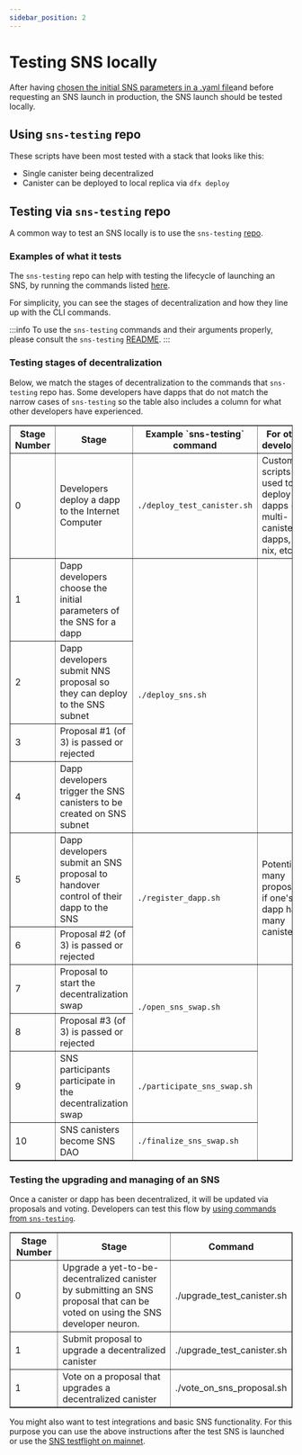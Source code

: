 ```yaml
---
sidebar_position: 2
---
```

# Testing SNS locally

After having [chosen the initial SNS parameters in a .yaml file](../tokenomics/preparation.md)and before requesting an SNS launch in production, the SNS launch should be tested locally.

## Using `sns-testing` repo

These scripts have been most tested with a stack that looks like this:

* Single canister being decentralized
* Canister can be deployed to local replica via `dfx deploy`

## Testing via `sns-testing` repo

A common way to test an SNS locally is to use the `sns-testing` [repo](https://github.com/dfinity/sns-testing#readme).

### Examples of what it tests

The `sns-testing` repo can help with testing the lifecycle of launching an SNS, by running the commands listed [here](https://github.com/dfinity/sns-testing#sns-lifecycle).

For simplicity, you can see the stages of decentralization and how they line up with the CLI commands. 

:::info
To use the `sns-testing` commands and their arguments properly, please consult the `sns-testing` [README](https://github.com/dfinity/sns-testing#sns-lifecycle).
:::

### Testing stages of decentralization

Below, we match the stages of decentralization to the commands that `sns-testing` repo has. Some developers have dapps that do not match the narrow cases of `sns-testing` so the table also includes a column for what other developers have experienced.

<table border="1">
    <tr>
        <th>Stage Number</th>
        <th>Stage</th>
        <th>Example `sns-testing` command</th>
        <th>For other developers</th>
    </tr>
    <tr>
        <td>0</td>
        <td>Developers deploy a dapp to the Internet Computer</td>
        <td><code>./deploy_test_canister.sh</code></td>
        <td>Custom scripts used to deploy dapps (e.g. multi-canister dapps, use nix, etc...)</td>
    </tr>
    <tr>
        <td>1</td>
        <td>Dapp developers choose the initial parameters of the SNS for a dapp</td>
        <td rowspan="4"><code>./deploy_sns.sh</code></td>
    </tr>
    <tr>
        <td>2</td>
        <td>Dapp developers submit NNS proposal so they can deploy to the SNS subnet</td>
    </tr>
    <tr>
        <td>3</td>
        <td>Proposal #1 (of 3) is passed or rejected</td>
    </tr>
    <tr>
        <td>4</td>
        <td>Dapp developers trigger the SNS canisters to be created on SNS subnet</td>
    </tr>
    <tr>
        <td>5</td>
        <td>Dapp developers submit an SNS proposal to handover control of their dapp to the SNS</td>
        <td rowspan="2"><code>./register_dapp.sh</code></td>
        <td rowspan="2"> Potentially many proposals if one's dapp has many canisters</td>
    </tr>
        <tr>
        <td>6</td>
        <td>Proposal #2 (of 3) is passed or rejected</td>
    </tr>
    <tr>
        <td>7</td>
        <td>Proposal to start the decentralization swap</td>
        <td rowspan="2"><code>./open_sns_swap.sh</code></td>
    </tr>
    <tr>
        <td>8</td>
        <td>Proposal #3 (of 3) is passed or rejected</td>
    </tr>
    <tr>
        <td>9</td>
        <td>SNS participants participate in the decentralization swap</td>
        <td><code>./participate_sns_swap.sh</code></td>
    </tr>
    <tr>
        <td>10</td>
        <td>SNS canisters become SNS DAO</td>
        <td><code>./finalize_sns_swap.sh</code></td>
    </tr>
</table>

### Testing the upgrading and managing of an SNS

Once a canister or dapp has been decentralized, it will be updated via proposals and voting. Developers can test this flow by [using commands from `sns-testing`](https://github.com/dfinity/sns-testing#sns-lifecycle).


<table border="1">
    <tr>
        <th>Stage Number</th>
        <th>Stage</th>
        <th>Command</th>
    </tr>
    <tr>
        <td>0</td>
        <td>Upgrade a  yet-to-be-decentralized canister by submitting an SNS proposal that can be voted on using the SNS developer neuron.</td>
        <td>./upgrade_test_canister.sh</td>
    </tr>
    <tr>
        <td>1</td>
        <td>Submit proposal to upgrade a decentralized canister</td>
        <td>./upgrade_test_canister.sh</td>
    </tr>
     <tr>
        <td>1</td>
        <td>Vote on a proposal that upgrades a decentralized canister</td>
        <td>./vote_on_sns_proposal.sh </td>
    </tr>
</table>

You might also want to test integrations and basic SNS functionality. 
For this purpose you can use the above instructions after the test SNS is 
launched or use the [SNS testflight on mainnet](testing-on-mainnet.md).
